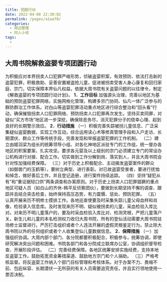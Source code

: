 ```yaml
---
title: 团圆行动
date: 2022-04-08 22:30:02
permalink: /pages/a1aaf0/
categories:
  - 周边整理
  - 同人小说
tags:
  - 
---
```

## 大周书院解救盗婴专项团圆行动

为积极应对本界拐卖人口犯罪严峻形势，侦破盗婴积案，有效预防、依法打击新的盗婴犯罪，积极救助、妥善安置被盗抢儿童，促进被拐卖受害人身心康复和回归家庭、宗门，切实保障本界仙凡权益，依据大周书院有关盗婴问题的以往律令，制定《解救盗婴的专项团圆行动计划》。
**1．工作目标**
加强源头治理，完善以地区为基础的预防盗婴犯罪网络，实施网格化管理，构建多宗门协同、仙凡一体广泛参与的群防群治工作体系。对白山等盗婴犯罪活动重点地区进行综合整治和“回头看”行动，确保摧毁拐卖人口犯罪网络、预防拐卖人口犯罪再次发生。坚持买卖同罪，对疑似“买方市场”地区进一步深挖，确保除恶务尽，消灭犯罪分子的侥幸心理、起到良好的长期警示效应。
**2．行动措施**
（一）积极完善失踪被拐儿童信息、广泛采集疑似盗婴数据、实现工作互动，综合运用读心术等修真管理手段和入户走访、长期潜伏、群众工作等传统手段，完善发现和举报盗婴犯罪的工作机制。
（二）建立由姬羽梁为组长的统筹领导小组、对各化神地区派驻专门的工作组，统一督办各地区的积案要案、扎实攻坚。要求各元婴及以上级别的宗门必须建立专门的常设办公机构进行对接、配合工作。切实做到工作分解到岗、落实到人，并且大周书院会针对性加强经费保障。
（三）对于历史上积极配合、主动揭发盗婴案件的群众（如御兽门的玉鹤等），要树立典型、进行表彰。对已故盗婴受害者，要进行抚恤和悼念，做好善后工作，并且登记造册，进行案件持续追踪。
（四）坚持“疑犯从有”和“重证据轻口供”两条调查和办案原则。对于历史上拐卖人口犯罪猖獗的重点地区可疑人员（如白山的齐休-韩平反侦察团伙），要做到长期坚持不懈的调查、跟踪并且结合突击检查，始终保持高压态势，有力震慑、惩处、预防犯罪。
（五）认真开展来历不明修士摸排工作。各地巡查使要及时采集失踪儿童父母血样和肖像，检验录入信息库。及时发现来历不明、疑似被拐卖的儿童，采血检验入库比对。对来历不明儿童落户的，要及时采血检验入库比对、检测灵根，严把儿童落户关。新生儿和儿童的本名检测权力收归大周书院，所有的登仙活动需要大周书院驻场修士监督进行。严厉打击组织或者个人违法开展的虚假灵根鉴定行为。禁止除大周书院以外的任何组织或者个人收集登仙儿童数据信息。
**2．保障措施**
（一）加强组织协调。大周内部个部门、各分院都要积极配合，积极参与，统筹协调，即使研究解决突出问题和困难。书院各部门和各分院成立联席办公室，协调组织督导检查、开展阶段评估。
（二）完善经费保障。各地区统筹安排实施经费，支持本地反盗婴工作。鼓励拓宽资金筹措渠道、鼓励地方宗门和个人捐助。
（三）严格考核监督。将反盗婴工作纳入个部门目标管理和考核体系。对于办案不力、畏缩不前、包庇纵容、长期潜伏一无所获的有关人员需要追究责任，并且实行领地使用一票否决制。
